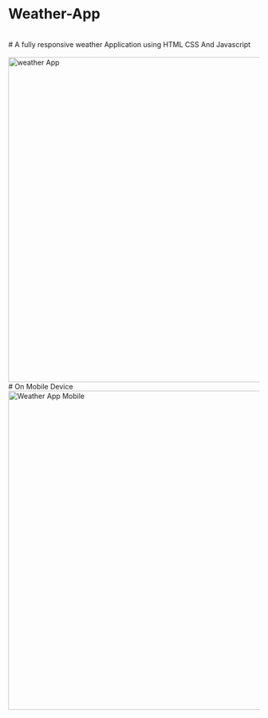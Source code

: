 # Weather-App 
<br>
# A fully responsive weather Application using HTML CSS And Javascript
<br>
<br>
<img width="652" alt="weather App" src="https://github.com/user-attachments/assets/a6170078-6719-4d60-96ff-10850f625d4f">
<br>
# On Mobile Device
<br>
<img width="640" alt="Weather App Mobile" src="https://github.com/user-attachments/assets/7a03baac-c51e-45cc-8370-bfa35c99962c">


